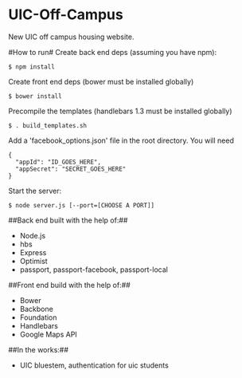 UIC-Off-Campus
==============

New UIC off campus housing website.

#How to run#
Create back end deps (assuming you have npm):
```
$ npm install
```

Create front end deps (bower must be installed globally)
```
$ bower install
```

Precompile the templates (handlebars 1.3 must be installed globally)
```
$ . build_templates.sh
```

Add a 'facebook_options.json' file in the root directory. You will need 
```
{
  "appId": "ID_GOES_HERE",
  "appSecret": "SECRET_GOES_HERE"
}
```

Start the server:
```
$ node server.js [--port=[CHOOSE A PORT]]
```

##Back end built with the help of:##
*   Node.js
*   hbs
*   Express
*   Optimist
*   passport, passport-facebook, passport-local

##Front end build with the help of:##
*   Bower
*   Backbone
*   Foundation
*   Handlebars
*   Google Maps API

##In the works:##
*   UIC bluestem, authentication for uic students

